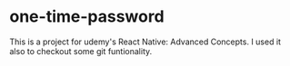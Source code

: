 # one-time-password

This is a project for udemy's React Native: Advanced Concepts.  I used it also to checkout some git funtionality.
